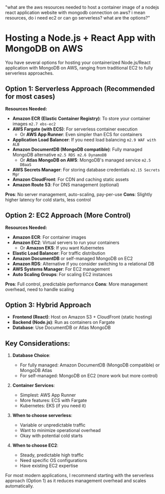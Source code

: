 "what are the aws resources needed to host a container image of a nodejs react application website with mongodb connection on aws?  i mean resources, do i need ec2 or can go serverless? what are the options?"

# Hosting a Node.js + React App with MongoDB on AWS

You have several options for hosting your containerized Node.js/React application with MongoDB on AWS, ranging from traditional EC2 to fully serverless approaches.

## Option 1: Serverless Approach (Recommended for most cases)

**Resources Needed:**
- **Amazon ECR (Elastic Container Registry)**: To store your container images `m2.7 ebs-ec2`
- **AWS Fargate (with ECS)**: For serverless container execution
  - Or **AWS App Runner**: Even simpler than ECS for containers
- **Application Load Balancer**: If you need load balancing `m2.9 WAF with ALB`
- **Amazon DocumentDB (MongoDB compatible)**: Fully managed MongoDB alternative `m2.5 RDS m2.6 DynamoDB`
  - Or **Atlas MongoDB on AWS**: MongoDB's managed service `m2.5 DBaaS`
- **AWS Secrets Manager**: For storing database credentials `m2.15 Secrets Mgr`
- **Amazon CloudFront**: For CDN and caching static assets
- **Amazon Route 53**: For DNS management (optional)

**Pros**: No server management, auto-scaling, pay-per-use
**Cons**: Slightly higher latency for cold starts, less control

## Option 2: EC2 Approach (More Control)

**Resources Needed:**
- **Amazon ECR**: For container images
- **Amazon EC2**: Virtual servers to run your containers
  - Or **Amazon EKS**: If you want Kubernetes
- **Elastic Load Balancer**: For traffic distribution
- **Amazon DocumentDB** or self-managed MongoDB on EC2
- **Amazon RDS**: Alternative if you consider switching to a relational DB
- **AWS Systems Manager**: For EC2 management
- **Auto Scaling Groups**: For scaling EC2 instances

**Pros**: Full control, predictable performance
**Cons**: More management overhead, need to handle scaling

## Option 3: Hybrid Approach

- **Frontend (React)**: Host on Amazon S3 + CloudFront (static hosting)
- **Backend (Node.js)**: Run as containers on Fargate
- **Database**: Use DocumentDB or Atlas MongoDB

## Key Considerations:

1. **Database Choice**:
   - For fully managed: Amazon DocumentDB (MongoDB compatible) or MongoDB Atlas
   - For self-managed: MongoDB on EC2 (more work but more control)

2. **Container Services**:
   - Simplest: AWS App Runner
   - More features: ECS with Fargate
   - Kubernetes: EKS (if you need it)

3. **When to choose serverless**:
   - Variable or unpredictable traffic
   - Want to minimize operational overhead
   - Okay with potential cold starts

4. **When to choose EC2**:
   - Steady, predictable high traffic
   - Need specific OS configurations
   - Have existing EC2 expertise

For most modern applications, I recommend starting with the serverless approach (Option 1) as it reduces management overhead and scales automatically.